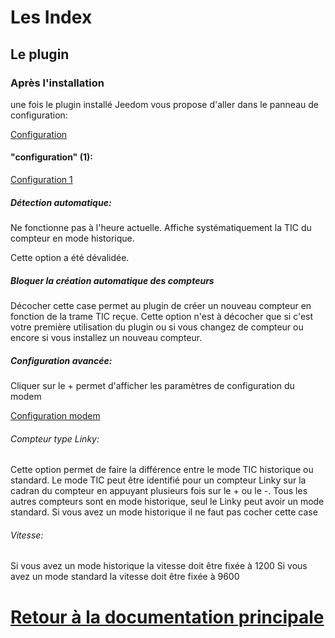 

Les Index
===

## Le plugin


### Après l'installation

une fois le plugin installé Jeedom vous propose d'aller dans le panneau de configuration:

[Configuration](../../images/teleinfo_config01.png)


#### "configuration" (1):

[Configuration 1](../../images/teleinfo_config02.png)

##### Détection automatique:

Ne fonctionne pas à l'heure actuelle. Affiche systématiquement la TIC du compteur en mode historique.

Cette option a été dévalidée.

##### Bloquer la création automatique des compteurs

Décocher cette case permet au plugin de créer un nouveau compteur en fonction de la trame TIC reçue.
Cette option n'est à décocher que si c'est votre première utilisation du plugin ou si vous changez de compteur ou encore si vous installez un nouveau compteur.

##### Configuration avancée:


Cliquer sur le + permet d'afficher les paramètres de configuration du modem

[Configuration modem](../../images/teleinfo_config03.png)

###### Compteur type Linky:

Cette option permet de faire la différence entre le mode TIC historique ou standard. Le mode TIC peut être identifié pour un compteur Linky sur la cadran du compteur en appuyant plusieurs fois sur le + ou le -. Tous les autres compteurs sont en mode historique, seul le Linky peut avoir un mode standard.
Si vous avez un mode historique il ne faut pas cocher cette case

###### Vitesse:

Si vous avez un mode historique la vitesse doit être fixée à 1200
Si vous avez un mode standard la vitesse doit être fixée à 9600





  

[Retour à la documentation principale](/plugin-teleinfo/fr_FR/)
===

